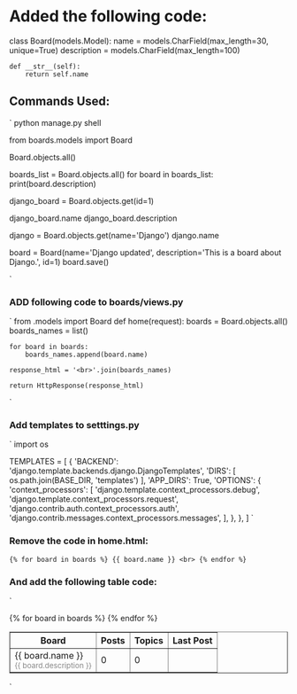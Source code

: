 # Added the following code:
class Board(models.Model):
    name = models.CharField(max_length=30, unique=True)
    description = models.CharField(max_length=100)

    def __str__(self):
        return self.name

## Commands Used:

`
python manage.py shell

from boards.models import Board

Board.objects.all()

boards_list = Board.objects.all()
for board in boards_list:
    print(board.description)

django_board = Board.objects.get(id=1)

django_board.name
django_board.description

django = Board.objects.get(name='Django')
django.name


board = Board(name='Django updated', description='This is a board about Django.', id=1)
board.save()


`

### ADD following code to boards/views.py
`
from .models import Board
def home(request):
    boards = Board.objects.all()
    boards_names = list()

    for board in boards:
        boards_names.append(board.name)

    response_html = '<br>'.join(boards_names)

    return HttpResponse(response_html)
`

### Add templates to setttings.py
`
import os

TEMPLATES = [
    {
        'BACKEND': 'django.template.backends.django.DjangoTemplates',
        'DIRS': [
            os.path.join(BASE_DIR, 'templates')
        ],
        'APP_DIRS': True,
        'OPTIONS': {
            'context_processors': [
                'django.template.context_processors.debug',
                'django.template.context_processors.request',
                'django.contrib.auth.context_processors.auth',
                'django.contrib.messages.context_processors.messages',
            ],
        },
    },
]
`

### Remove the code in home.html:

`
    {% for board in boards %}
      {{ board.name }} <br>
    {% endfor %}
`
### And add the following table code:
`
<table border="1">
      <thead>
        <tr>
          <th>Board</th>
          <th>Posts</th>
          <th>Topics</th>
          <th>Last Post</th>
        </tr>
      </thead>
      <tbody>
        {% for board in boards %}
          <tr>
            <td>
              {{ board.name }}<br>
              <small style="color: #888">{{ board.description }}</small>
            </td>
            <td>0</td>
            <td>0</td>
            <td></td>
          </tr>
        {% endfor %}
      </tbody>
    </table>
`
